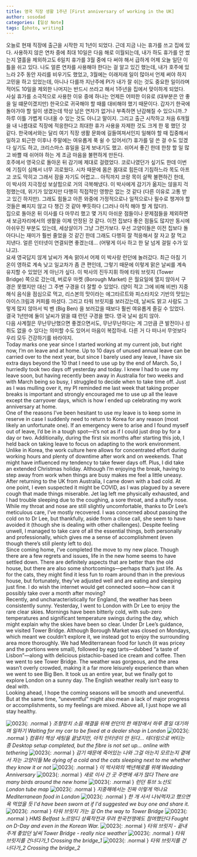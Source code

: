 ```yaml
---
title: 영국 직장 생활 1주년 [First anniversary of working in the UK]
author: sosodad
categories: [일상 Note]
tags: [photo, writing]
---
```


오늘로 현재 직장에 출근을 시작한 지 1년이 되었다. 근데 지금 나는 휴가를 쓰고 집에 있다. 사용하지 않은 연차 중에 최대 10일은 다음 해로 이월되는데, 내가 하도 휴가를 안 썼는지 열흘을 제외하고도 6일치 휴가를 3월 중에 다 써야 해서 급하게 어제 오늘 일단 이틀을 쉬고 있다. 나도 얼른 연차를 사용해야 한다는 걸 알고 있긴 했는데, 내가 호주에 있느라 2주 동안 자리를 비우기도 했었고, 3월에는 이래저래 일이 많아서 언제 써야 하지 고민을 하고 있었는데, 아니나 다를까 지난주에 PI가 내가 잘 쉬는 것도 중요한 일이라며 적어도 10일을 제외한 나머지는 반드시 쓰라고 해서 1주년을 집에서 맞이하게 되었다.  
사실 휴가를 소극적으로 사용한 이유 중에 하나는 언제든 어떠한 이유로 (대부분은 안 좋을 일 떄문이겠지만) 한국으로 귀국해야 할 때를 대비해야 했기 때문이다. 갑자기 한국에 돌아가야 할 일이 생겼는데 막상 남은 연차가 없거나 부족하면 난감해질 수 있으니까..? 하루 이틀 가볍게 다녀올 수 있는 것도 아니고 말이지. 그리고 출근 시작하고 처음 6개월을 내 나름대로 직장에 적응한다고 최대한 휴가 사용을 자제한 것도 크게 한 몫 했던 것 같다. 한국에서와는 달리 여기 직장 생활 문화에 길들여져서인지 일해야 할 때 집중해서 일하고 퇴근한 이후나 주말에는 여유롭게 푹 쉴 수 있어서(?) 휴가를 덜 쓴 걸 수도 있겠다 싶기도 하고, 크리스마스 휴일을 길게 보내기도 했고. 쉬어서 좋긴 한데 한창 할 일 많고 바쁠 때 쉬어야 하는 게 조금 마음을 불편하게 만든다.  
호주에서 영국으로 돌아온 뒤 감기에 제대로 걸렸었다. 코로나였던가 싶기도 한데 이번에 기침이 심해서 너무 괴로웠다. 시차 때문에 몸은 몸대로 힘든데 기침하느라 목도 아프고 코도 막히고 그래서 잠을 자기도 어렵고... 아직까지 코랑 목이 살짝 불편하긴 한데, 이 박사의 지극정성 보살핌으로 거의 극복해냈다. 이 박사에게 감기가 옮지는 않을지 걱정했는데, 위기가 있었지만 다행히 직접적인 영향은 없는 것 같다 (다른 이유로 고통 받고 있긴 하지만). 그래도 힘들고 아픈 와중에 가정적으로나 일적으로나 필수로 챙겨야 할 것들은 빠지지 않고 다 챙긴 것 같아 뿌듯하다 (그러나 아직 해야 할 게 많다!).  
집으로 돌아온 뒤 이사를 다 마무리 했고 몇 가지 아쉬운 점들이나 문제점들을 제외하면 새 보금자리에서의 생활을 이제 안정된 것 같다. 이전 집보다 좋은 점들도 많지만 동시에 아쉬우진 부분도 있는데, 세상살이가 그냥 그런가보다. 우선 고양이들은 이전 집보다 돌아다니는 재미가 훨씬 줄었을 것 같긴 한데 그래도 다행히 잘 적응해서 잘 자고 잘 먹고 지낸다. 얼른 인터넷이 연결되면 좋겠는데... (어떻게 이사 하고 한 달 넘게 걸릴 수가 있냐고).  
요새 영국답지 않게 날씨가 계속 맑아서 어제 이 박사랑 런던에 놀러갔다. 최근 아침 기온이 영하로 계속 낮고 일교차가 좀 큰 편인데, 그렇기 때문에 이렇게 맑은 날씨를 계속 유지할 수 있었던 게 아닌가 싶다. 이 박사의 진두지휘 하에 타워 브릿지 (Tower Bridge) 쪽으로 갔는데, 버로우 마켓 (Borough Market) 은 월요일에 열지 않아서 구경은 못했지만 대신 그 주변 구경을 더 잘할 수 있었다. (양이 적고 그에 비해 비싼) 지중해식 음식을 점심으로 먹고, 리스본의 맛이라는 에그타르트와 피스타치오 기반의 맛있는 아이스크림과 커피를 마셨다. 그리고 타워 브릿지를 보러갔는데, 날씨도 맑고 사람도 그렇게 많지 않아서 빅 벤 (Big Ben) 을 보러갔을 때보다 훨씬 여유롭게 즐길 수 있었다. 결국 1년만에 둘이 날씨가 맑을 떄 런던 구경을 했다. 영국 날씨 쉽지 않아.  
다음 사계절은 무난무난했으면 좋겠으면서도, 무난무난하다는 게 그만큼 큰 발전이나 성취도 없을 수 있다는 의미할 수도 있어서 마음이 복잡하네. 다른 거 다 떠나서 무엇보다 우리 모두 건강하기를 바라야지.  
Today marks one year since I started working at my current job, but right now, I’m on leave and at home. Up to 10 days of unused annual leave can be carried over to the next year, but since I barely used any leave, I have six extra days beyond the 10 that I need to use up by the end of March. So, I hurriedly took two days off yesterday and today. I knew I had to use my leave soon, but having recently been away in Australia for two weeks and with March being so busy, I struggled to decide when to take time off. Just as I was mulling over it, my PI reminded me last week that taking proper breaks is important and strongly encouraged me to use up all the leave except the carryover days, which is how I ended up celebrating my work anniversary at home.  
One of the reasons I’ve been hesitant to use my leave is to keep some in reserve in case I suddenly need to return to Korea for any reason (most likely an unfortunate one). If an emergency were to arise and I found myself out of leave, I’d be in a tough spot—it’s not as if I could just drop by for a day or two. Additionally, during the first six months after starting this job, I held back on taking leave to focus on adapting to the work environment. Unlike in Korea, the work culture here allows for concentrated effort during working hours and plenty of downtime after work and on weekends. That might have influenced my tendency to take fewer days off. Plus, I did take an extended Christmas holiday. Although I’m enjoying the break, having to step away from work when things are busy makes me feel a little uneasy.  
After returning to the UK from Australia, I came down with a bad cold. At one point, I even suspected it might be COVID, as I was plagued by a severe cough that made things miserable. Jet lag left me physically exhausted, and I had trouble sleeping due to the coughing, a sore throat, and a stuffy nose. While my throat and nose are still slightly uncomfortable, thanks to Dr Lee’s meticulous care, I’ve mostly recovered. I was concerned about passing the cold on to Dr Lee, but thankfully, aside from a close call, she seem to have avoided it (though she is dealing with other challenges). Despite feeling unwell, I managed to take care of all the essential things, both personally and professionally, which gives me a sense of accomplishment (even though there’s still plenty left to do).  
Since coming home, I’ve completed the move to my new place. Though there are a few regrets and issues, life in the new home seems to have settled down. There are definitely aspects that are better than the old house, but there are also some shortcomings—perhaps that’s just life. As for the cats, they might find it less fun to roam around than in the previous house, but fortunately, they’ve adjusted well and are eating and sleeping just fine. I do wish the internet would get connected soon—how can it possibly take over a month after moving?  
Recently, and uncharacteristically for England, the weather has been consistently sunny. Yesterday, I went to London with Dr Lee to enjoy the rare clear skies. Mornings have been bitterly cold, with sub-zero temperatures and significant temperature swings during the day, which might explain why the skies have been so clear. Under Dr Lee’s guidance, we visited Tower Bridge. Although Borough Market was closed on Mondays, which meant we couldn’t explore it, we instead got to enjoy the surrounding area more thoroughly. We had Mediterranean food for lunch (it was pricey and the portions were small), followed by egg tarts—dubbed “a taste of Lisbon”—along with delicious pistachio-based ice cream and coffee. Then we went to see Tower Bridge. The weather was gorgeous, and the area wasn’t overly crowded, making it a far more leisurely experience than when we went to see Big Ben. It took us an entire year, but we finally got to explore London on a sunny day. The English weather really isn’t easy to deal with.  
Looking ahead, I hope the coming seasons will be smooth and uneventful. But at the same time, “uneventful” might also mean a lack of major progress or accomplishments, so my feelings are mixed. Above all, I just hope we all stay healthy.

![0023](https://1drv.ms/i/c/f96de3eae83811fb/IQRvBoBkDx5ISLxZKegJjxUqAW6cxgF0q_yIewjNBcSHbuY?height=1024){: .normal }
_조향장치 소음 해결을 위해 런던의 한 매장에서 하루 종일 대기하며 일하기 Waiting for my car to be fixed at a dealer shop in London_
![0023](https://1drv.ms/i/c/f96de3eae83811fb/IQT9aaNiweqZQ74Nq6zlSwxIAap63OWCFVKr-SHmJULcwsk?width=1024){: .normal }
_컴퓨터 책상 세팅을 끝냈지만, 아직 인터넷이 안 된다... 테더링으로 버티는 중 Desktop setup completed, but the fibre is not set up... online with tethering_
![0023](https://1drv.ms/i/c/f96de3eae83811fb/IQQAgm-0IFCPS6Wm096z5oE9AdXts9o5tAPjQ5SSKOaQqBg?height=1024){: .normal }
_감기 때문에 죽어있는 나와 그걸 아는지 모르는지 곁에서 자는 고양이들 Me dying of a cold and the cats sleeping next to me whether they know it or not_
![0023](https://1drv.ms/i/c/f96de3eae83811fb/IQQcG96b2UxWT53JjpvR6wWVAQlMEIh3UHLQajQ0n6LedKQ?height=1024){: .normal }
_이 박사와의 백년해로를 위해 Wedding Anniversary_
![0023](https://1drv.ms/i/c/f96de3eae83811fb/IQSWztjhzC74RK_DL_siLO1IAZ3C5GLBFlOr2IkcLjurVUE?height=1024){: .normal }
_새로 이사 간 곳 주변에 새가 많다 There are many birds around the new home_
![0023](https://1drv.ms/i/c/f96de3eae83811fb/IQTEn44_Y33oSJOkC2cdDR7FAelX_Mg9Ddr20cVOHnudP48?width=1024){: .normal }
_런던 튜브 노선도 London tube map_
![0023](https://1drv.ms/i/c/f96de3eae83811fb/IQT3s9KSJSnjRKgYKXj3a1spAbRTLuzPXoCbUbFdqXt8Zjc?height=1024){: .normal }
_지중해에서는 진짜 이렇게 먹나요 Mediterranean food in London_
![0023](https://1drv.ms/i/c/f96de3eae83811fb/IQTJ0Rqv__FUQb6pO1le6HewAcOGqwxdSrrfWkKOmjhDCXg?width=1024){: .normal }
_한 개 사서 나눠먹자고 했으면 욕 먹었을 듯 I'd have been sworn at if I'd suggested we buy one and share it._
![0023](https://1drv.ms/i/c/f96de3eae83811fb/IQS60CO3M-gGSq5HhXOz3-6OAcNHC1G53H4Ry_vWocK69cI?height=1024){: .normal }
_타워 브릿지 가는 길 On the way to Tower Bridge_
![0023](https://1drv.ms/i/c/f96de3eae83811fb/IQTHkBTff9MWR5dusirhMdz8AdcjQDihaABzuLTa3m_QIAo?width=1024){: .normal }
_HMS Belfast 노르망디 상륙작전과 무려 한국전쟁에도 참여했단다 Fought on D-Day and even in the Korean War._
![0023](https://1drv.ms/i/c/f96de3eae83811fb/IQSZgmG3nLmoRLL218ZXamDDAb2-8B-dj4b_PFHip3B5yps?width=1024){: .normal }
_타워 브릿지 - 끝내주게 좋았던 날씨 Tower Bridge - really nice weather_
![0023](https://1drv.ms/i/c/f96de3eae83811fb/IQTihL72qfbRS40JI0Dwq9pIATQ0zWcMenIvlGqHSfZN_gs?width=1024){: .normal }
_타워 브릿지를 건너다가_1 Crossing the bridge_1_
![0023](https://1drv.ms/i/c/f96de3eae83811fb/IQTPe7hNHt3pQYAZu21_yN3IAdhr7eot67_ni1zAtGjf3Zc?width=1024){: .normal }
_타워 브릿지를 건너다가_2 Crossing the bridge_2_

